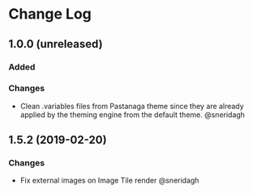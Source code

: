 # Change Log

## 1.0.0 (unreleased)

### Added

### Changes

- Clean .variables files from Pastanaga theme since they are already applied by
  the theming engine from the default theme. @sneridagh

## 1.5.2 (2019-02-20)

### Changes

- Fix external images on Image Tile render @sneridagh
